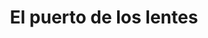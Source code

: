 ---
title: "El puerto de los lentes"
url: /puerto-la-cruz/el-puerto-de-los-lentes/
shop: tienda rural
---